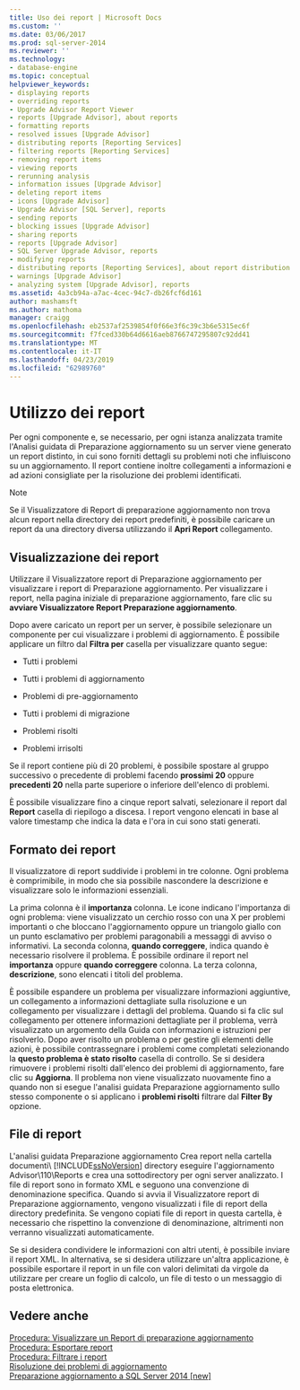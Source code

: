 ```yaml
---
title: Uso dei report | Microsoft Docs
ms.custom: ''
ms.date: 03/06/2017
ms.prod: sql-server-2014
ms.reviewer: ''
ms.technology:
- database-engine
ms.topic: conceptual
helpviewer_keywords:
- displaying reports
- overriding reports
- Upgrade Advisor Report Viewer
- reports [Upgrade Advisor], about reports
- formatting reports
- resolved issues [Upgrade Advisor]
- distributing reports [Reporting Services]
- filtering reports [Reporting Services]
- removing report items
- viewing reports
- rerunning analysis
- information issues [Upgrade Advisor]
- deleting report items
- icons [Upgrade Advisor]
- Upgrade Advisor [SQL Server], reports
- sending reports
- blocking issues [Upgrade Advisor]
- sharing reports
- reports [Upgrade Advisor]
- SQL Server Upgrade Advisor, reports
- modifying reports
- distributing reports [Reporting Services], about report distribution
- warnings [Upgrade Advisor]
- analyzing system [Upgrade Advisor], reports
ms.assetid: 4a3cb94a-a7ac-4cec-94c7-db26fcf6d161
author: mashamsft
ms.author: mathoma
manager: craigg
ms.openlocfilehash: eb2537af2539854f0f66e3f6c39c3b6e5315ec6f
ms.sourcegitcommit: f7fced330b64d6616aeb8766747295807c92dd41
ms.translationtype: MT
ms.contentlocale: it-IT
ms.lasthandoff: 04/23/2019
ms.locfileid: "62989760"
---
```

# <a name="using-reports"></a>Utilizzo dei report
  Per ogni componente e, se necessario, per ogni istanza analizzata tramite l'Analisi guidata di Preparazione aggiornamento su un server viene generato un report distinto, in cui sono forniti dettagli su problemi noti che influiscono su un aggiornamento. Il report contiene inoltre collegamenti a informazioni e ad azioni consigliate per la risoluzione dei problemi identificati.  
  
> [!NOTE]  
>  Se il Visualizzatore di Report di preparazione aggiornamento non trova alcun report nella directory dei report predefiniti, è possibile caricare un report da una directory diversa utilizzando il **Apri Report** collegamento.  
  
## <a name="viewing-reports"></a>Visualizzazione dei report  
 Utilizzare il Visualizzatore report di Preparazione aggiornamento per visualizzare i report di Preparazione aggiornamento. Per visualizzare i report, nella pagina iniziale di preparazione aggiornamento, fare clic su **avviare Visualizzatore Report Preparazione aggiornamento**.  
  
 Dopo avere caricato un report per un server, è possibile selezionare un componente per cui visualizzare i problemi di aggiornamento. È possibile applicare un filtro dal **Filtra per** casella per visualizzare quanto segue:  
  
-   Tutti i problemi  
  
-   Tutti i problemi di aggiornamento  
  
-   Problemi di pre-aggiornamento  
  
-   Tutti i problemi di migrazione  
  
-   Problemi risolti  
  
-   Problemi irrisolti  
  
 Se il report contiene più di 20 problemi, è possibile spostare al gruppo successivo o precedente di problemi facendo **prossimi 20** oppure **precedenti 20** nella parte superiore o inferiore dell'elenco di problemi.  
  
 È possibile visualizzare fino a cinque report salvati, selezionare il report dal **Report** casella di riepilogo a discesa. I report vengono elencati in base al valore timestamp che indica la data e l'ora in cui sono stati generati.  
  
## <a name="report-format"></a>Formato dei report  
 Il visualizzatore di report suddivide i problemi in tre colonne. Ogni problema è comprimibile, in modo che sia possibile nascondere la descrizione e visualizzare solo le informazioni essenziali.  
  
 La prima colonna è il **importanza** colonna. Le icone indicano l'importanza di ogni problema: viene visualizzato un cerchio rosso con una X per problemi importanti o che bloccano l'aggiornamento oppure un triangolo giallo con un punto esclamativo per problemi paragonabili a messaggi di avviso o informativi. La seconda colonna, **quando correggere**, indica quando è necessario risolvere il problema. È possibile ordinare il report nel **importanza** oppure **quando correggere** colonna. La terza colonna, **descrizione**, sono elencati i titoli del problema.  
  
 È possibile espandere un problema per visualizzare informazioni aggiuntive, un collegamento a informazioni dettagliate sulla risoluzione e un collegamento per visualizzare i dettagli del problema. Quando si fa clic sul collegamento per ottenere informazioni dettagliate per il problema, verrà visualizzato un argomento della Guida con informazioni e istruzioni per risolverlo. Dopo aver risolto un problema o per gestire gli elementi delle azioni, è possibile contrassegnare i problemi come completati selezionando la **questo problema è stato risolto** casella di controllo. Se si desidera rimuovere i problemi risolti dall'elenco dei problemi di aggiornamento, fare clic su **Aggiorna**. Il problema non viene visualizzato nuovamente fino a quando non si esegue l'analisi guidata Preparazione aggiornamento sullo stesso componente o si applicano i **problemi risolti** filtrare dal **Filter By** opzione.  
  
## <a name="report-files"></a>File di report  
 L'analisi guidata Preparazione aggiornamento Crea report nella cartella documenti\\ [!INCLUDE[ssNoVersion](../../includes/ssnoversion-md.md)] directory eseguire l'aggiornamento Advisor\110\Reports e crea una sottodirectory per ogni server analizzato. I file di report sono in formato XML e seguono una convenzione di denominazione specifica. Quando si avvia il Visualizzatore report di Preparazione aggiornamento, vengono visualizzati i file di report della directory predefinita. Se vengono copiati file di report in questa cartella, è necessario che rispettino la convenzione di denominazione, altrimenti non verranno visualizzati automaticamente.  
  
 Se si desidera condividere le informazioni con altri utenti, è possibile inviare il report XML. In alternativa, se si desidera utilizzare un'altra applicazione, è possibile esportare il report in un file con valori delimitati da virgole da utilizzare per creare un foglio di calcolo, un file di testo o un messaggio di posta elettronica.  
  
## <a name="see-also"></a>Vedere anche  
 [Procedura: Visualizzare un Report di preparazione aggiornamento](../../../2014/sql-server/install/how-to-view-an-upgrade-advisor-report.md)   
 [Procedura: Esportare report](../../../2014/sql-server/install/how-to-export-reports.md)   
 [Procedura: Filtrare i report](../../../2014/sql-server/install/how-to-filter-reports.md)   
 [Risoluzione dei problemi di aggiornamento](../../../2014/sql-server/install/resolving-upgrade-issues.md)   
 [Preparazione aggiornamento a SQL Server 2014 &#91;new&#93;](sql-server-2014-upgrade-advisor.md)  
  
  

